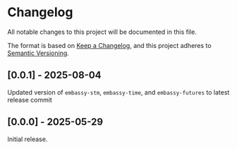 # Changelog

All notable changes to this project will be documented in this file.

The format is based on [Keep a Changelog](https://keepachangelog.com/en/1.0.0/),
and this project adheres to [Semantic Versioning](https://semver.org/spec/v2.0.0.html).

## [0.0.1] - 2025-08-04

Updated version of `embassy-stm`, `embassy-time`, and `embassy-futures` to latest release commit

## [0.0.0] - 2025-05-29

Initial release.
